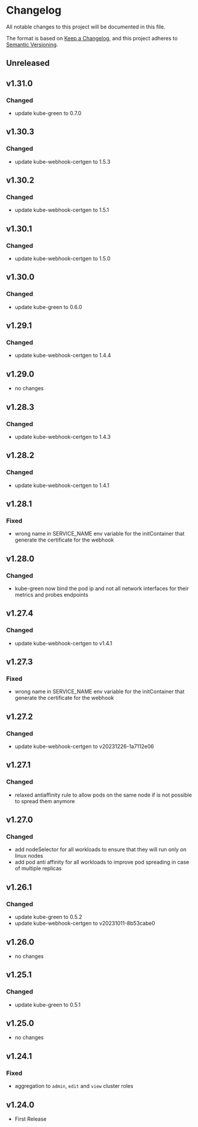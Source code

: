 # Changelog

All notable changes to this project will be documented in this file.

The format is based on [Keep a Changelog](https://keepachangelog.com/en/1.0.0/),
and this project adheres to [Semantic Versioning](https://semver.org/spec/v2.0.0.html).

## Unreleased

## v1.31.0

### Changed

- update kube-green to 0.7.0

## v1.30.3

### Changed

- update kube-webhook-certgen to 1.5.3

## v1.30.2

### Changed

- update kube-webhook-certgen to 1.5.1

## v1.30.1

### Changed

- update kube-webhook-certgen to 1.5.0

## v1.30.0

### Changed

- update kube-green to 0.6.0

## v1.29.1

### Changed

- update kube-webhook-certgen to 1.4.4

## v1.29.0

- no changes

## v1.28.3

### Changed

- update kube-webhook-certgen to 1.4.3

## v1.28.2

### Changed

- update kube-webhook-certgen to 1.4.1

## v1.28.1

### Fixed

- wrong name in SERVICE_NAME env variable for the initContainer that generate the certificate for the webhook

## v1.28.0

### Changed

- kube-green now bind the pod ip and not all network interfaces for their metrics and probes endpoints

## v1.27.4

### Changed

- update kube-webhook-certgen to v1.4.1

## v1.27.3

### Fixed

- wrong name in SERVICE_NAME env variable for the initContainer that generate the certificate for the webhook

## v1.27.2

### Changed

- update kube-webhook-certgen to v20231226-1a7112e06

## v1.27.1

### Changed

- relaxed antiaffinity rule to allow pods on the same node if is not possible to spread them anymore

## v1.27.0

### Changed

- add nodeSelector for all workloads to ensure that they will run only on linux nodes
- add pod anti affinity for all workloads to improve pod spreading in case of multiple replicas

## v1.26.1

### Changed

- update kube-green to 0.5.2
- update kube-webhook-certgen to v20231011-8b53cabe0

## v1.26.0

- no changes

## v1.25.1

### Changed

- update kube-green to 0.5.1

## v1.25.0

- no changes

## v1.24.1

### Fixed

- aggregation to `admin`, `edit` and `view` cluster roles

## v1.24.0

- First Release
